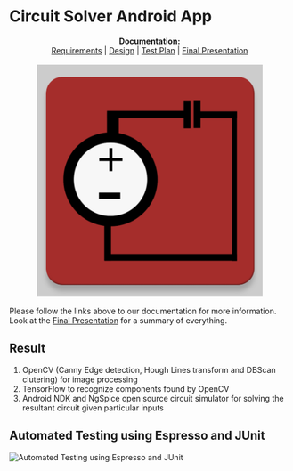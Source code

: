 # Circuit Solver Android App

<p align="center">
  <b>Documentation:</b><br>
  <a href="docs/THERequirements.pdf">Requirements</a> |
  <a href="docs/DesignDocument.pdf">Design</a> |
  <a href="docs/TestPlan.pdf">Test Plan</a> |
  <a href="docs/CPEN 321 Final Presentation.pdf">Final Presentation</a>
  <br><br>
  <img src="docs/CircuitSolverIcon.png">
</p>

Please follow the links above to our documentation for more information. Look at the [Final Presentation](https://github.com/Frikster/CircuitSolverApp/blob/master/docs/CPEN%20321%20Final%20Presentation.pdf) for a summary of everything.

## Result

1. OpenCV (Canny Edge detection, Hough Lines transform and DBScan clutering) for image processing
2. TensorFlow to recognize components found by OpenCV
3. Android NDK and NgSpice open source circuit simulator for solving the resultant circuit given particular inputs



## Automated Testing using Espresso and JUnit

![Automated Testing using Espresso and JUnit](docs/GhostPhone.gif)
